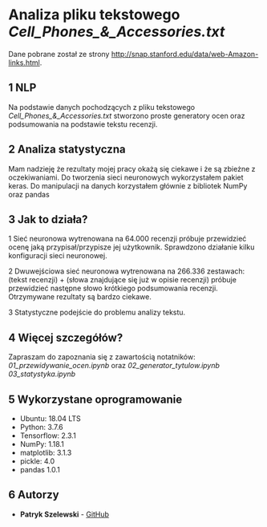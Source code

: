 # Analiza pliku tekstowego *Cell_Phones_&_Accessories.txt*

Dane pobrane został ze strony http://snap.stanford.edu/data/web-Amazon-links.html.

## 1 NLP
Na podstawie danych pochodzących z pliku tekstowego *Cell_Phones_&_Accessories.txt* stworzono proste generatory ocen oraz podsumowania na podstawie tekstu recenzji. 

## 2 Analiza statystyczna

Mam nadzieję że rezultaty mojej pracy okażą się ciekawe i że są zbieżne z oczekiwaniami. Do tworzenia sieci neuronowych wykorzystałem pakiet keras. Do manipulacji na danych korzystałem głównie z bibliotek NumPy oraz pandas

## 3 Jak to działa?

1 Sieć neuronowa wytrenowana na 64.000 recenzji próbuje przewidzieć ocenę jaką przypisał/przypisze jej użytkownik. Sprawdzono działanie kilku konfiguracji sieci neuronowej.

2 Dwuwejściowa sieć neuronowa wytrenowana na 266.336 zestawach: (tekst recenzji) + (słowa znajdujące się już w opisie recenzji) próbuje przewidzieć następne słowo krótkiego podsumowania recenzji. Otrzymywane rezultaty są bardzo ciekawe.

3 Statystyczne podejście do problemu analizy tekstu.

## 4 Więcej szczegółów?

Zapraszam do zapoznania się z zawartością notatników: *01_przewidywanie_ocen.ipynb* oraz *02_generator_tytulow.ipynb* *03_statystyka.ipynb*

## 5 Wykorzystane oprogramowanie

- Ubuntu:     18.04 LTS
- Python:     3.7.6
- Tensorflow: 2.3.1
- NumPy:      1.18.1
- matplotlib: 3.1.3
- pickle:     4.0
- pandas      1.0.1


## 6 Autorzy

* **Patryk Szelewski** - [GitHub](https://github.com/pszelew)
